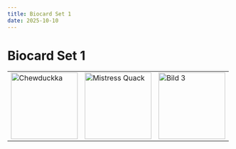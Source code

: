 ```yaml
---
title: Biocard Set 1
date: 2025-10-10
---
```


# Biocard Set 1

<table>
  <tr>
    <td><a href="https://sems-duckies.github.io/ducks/chewduckka/"><img src="https://www.ingress-swag.com/wp-content/uploads/2025/09/Chewduckka_front.png" width="150" alt="Chewduckka"></a></td>
    <td><a href="https://sems-duckies.github.io/ducks/misstress-quack"><img src="https://www.ingress-swag.com/wp-content/uploads/2025/09/Mistress-Quack_front.png" width="150" alt="Mistress Quack"></a></td>
    <td><a href="https://sems-duckies.github.io/ducks/andy-duckhole"><img src="https://www.ingress-swag.com/wp-content/uploads/2025/09/Amdy-Duckhol_front.png" width="150" alt="Bild 3"></a></td>
  </tr>
</table>
